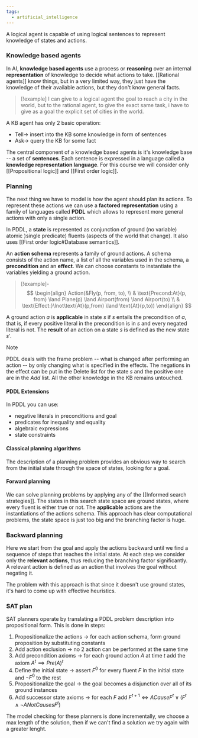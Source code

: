 ```yaml
---
tags:
  - artificial_intelligence
---
```

A logical agent is capable of using logical sentences to represent knowledge of states and actions.
### Knowledge based agents

In AI, **knowledge based agents** use a process or **reasoning** over an internal **representation** of knowledge to decide what actions to take. [[Rational agents]] know things, but in a very limited way, they just have the knowledge of their available actions, but they don't know general facts.

>[!example]
>I can give to a logical agent the goal to reach a city in the world, but to the rational agent, to give the exact same task, i have to give as a goal the explicit set of cities in the world.

A KB agent has only 2 basic operation:
- $\text{Tell} \to$ insert into the KB some knowledge in form of sentences
- $\text{Ask} \to$ query the KB for some fact

The central component of a knowledge based agents is it's knowledge base -- a set of **sentences**. Each sentence is expressed in a language called a **knowledge representation language**. For this course we will consider only [[Propositional logic]] and [[First order logic]].
### Planning

The next thing we have to model is how the agent should plan its actions. To represent these actions we can use a **factored representation** using a family of languages called **PDDL** which allows to represent more general actions with only a single action.

In PDDL, a **state** is represented as conjunction of ground (no variable) atomic  )single predicate) fluents (aspects of the world that change). It also uses [[First order logic#Database semantics]]. 

An **action schema** represents a family of ground actions. A schema consists of the action name, a list of all the variables used in the schema, a **precondition** and an **effect**. We can choose constants to instantiate the variables yielding a ground action.

>[!example]-
>$$
>\begin{align}
> Action(&Fly(p, from, to),  \\
> & \text{Precond:At}(p, from) \land Plane(p) \land Airport(from) \land Airport(to) \\
> & \text{Effect:}\lnot\text{At}(p,from) \land \text{At}(p,to))
>\end{align}
>$$

A ground action $a$ is **applicable** in state $s$ if $s$ entails the precondition of $a$, that is, if every positive literal in the precondition is in $s$ and every negated literal is not. The **result** of an action on a state $s$ is defined as the new state $s'$. 

>[!note]
>PDDL deals with the frame problem -- what is changed after performing an action -- by only changing what is specified in the effects. The negations in the effect can be put in the $\text{Delete}$ list for the state $s$ and the positive one are in the $Add$ list. All the other knowledge in the KB remains untouched.
#### PDDL Extensions

In PDDL you can use:
- negative literals in preconditions and goal
- predicates for inequality and equality
- algebraic expressions
- state constraints
#### Classical planning algorithms

The description of a planning problem provides an obvious way to search from the initial state through the space of states, looking for a goal.
#### Forward planning

We can solve planning problems by applying any of the [[Informed search strategies]]. The states in this search state space are ground states, where every fluent is either true or not. The **applicable** actions are the instantiations of the actions schema. This approach has clear computational problems, the state space is just too big and the branching factor is huge.
### Backward planning

Here we start from the goal and apply the actions backward until we find a sequence of steps that reaches the initial state. At each step we consider only the **relevant actions**, thus reducing the branching factor significantly. A relevant action is defined as an action that involves the goal without negating it.

The problem with this approach is that since it doesn't use ground states, it's hard to come up with effective heuristics.
### SAT plan

SAT planners operate by translating a PDDL problem description into propositional form. This is done in steps:
1) Propositionalize the actions $\to$ for each action schema, form ground proposition by substituting constants
2) Add action exclusion $\to$ no 2 action can be performed at the same time
3) Add precondition axioms $\to$ for each ground action $A$ at time $t$ add the axiom $A^{t} \implies Pre(A)^{t}$
4) Define the initial state $\to$ assert $F^{0}$ for every fluent $F$ in the initial state and $\lnot F^{0}$ to the rest
5) Propositionalize the goal $\to$ the goal becomes a disjunction over all of its ground instances
6) Add successor state axioms $\to$ for each $F$ add $F^{t+1}\iff ACause F^{t} \lor (F^{t}\land \lnot ANotCausesF^{t})$

The model checking for these planners is done incrementally, we choose a max length of the solution, then if we can't find a solution we try again with a greater lenght.